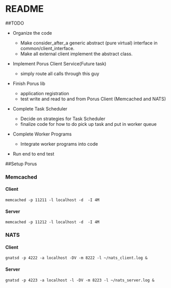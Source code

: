 # README #

##TODO
* Organize the code
    * Make consider_after_a generic abstract (pure virtual) interface in 
    common/client_interface.
    * Make all external client implement the abstract class.
* Implement Porus Client Service(Future task)
    * simply route all calls through this guy
* Finish Porus lib 
    * application registration
    * test write and read to and from Porus Client (Memcached and NATS)
* Complete Task Scheduler
    * Decide on strategies for Task Scheduler
    * finalize code for how to do pick up task and put in worker queue
* Complete Worker Programs
    * Integrate worker programs into code

* Run end to end test


##Setup Porus
### Memcached
#### Client
`memcached -p 11211 -l localhost -d  -I 4M`
#### Server
`memcached -p 11212 -l localhost -d  -I 4M`
### NATS
#### Client
`gnatsd -p 4222 -a localhost -DV -m 8222 -l ~/nats_client.log &`
#### Server
`gnatsd -p 4223 -a localhost -l -DV -m 8223 -l ~/nats_server.log &`




